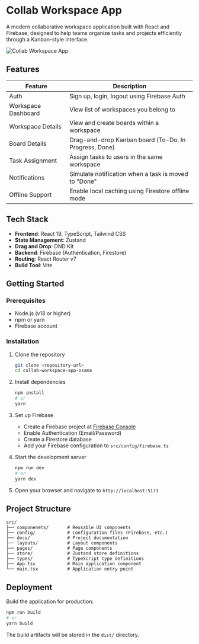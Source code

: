 # Collab Workspace App

A modern collaborative workspace application built with React and Firebase, designed to help teams organize tasks and projects efficiently through a Kanban-style interface.

![Collab Workspace App](https://via.placeholder.com/800x400?text=Collab+Workspace+App)

## Features

| Feature                 | Description                                                            |
|------------------------|------------------------------------------------------------------------|
| Auth                   | Sign up, login, logout using Firebase Auth                             |
| Workspace Dashboard    | View list of workspaces you belong to                                  |
| Workspace Details      | View and create boards within a workspace                              |
| Board Details          | Drag-and-drop Kanban board (To-Do, In Progress, Done)                  |
| Task Assignment        | Assign tasks to users in the same workspace                            |
| Notifications          | Simulate notification when a task is moved to "Done"                   |
| Offline Support        | Enable local caching using Firestore offline mode                      |

## Tech Stack

- **Frontend**: React 19, TypeScript, Tailwind CSS
- **State Management**: Zustand
- **Drag and Drop**: DND Kit
- **Backend**: Firebase (Authentication, Firestore)
- **Routing**: React Router v7
- **Build Tool**: Vite

## Getting Started

### Prerequisites

- Node.js (v18 or higher)
- npm or yarn
- Firebase account

### Installation

1. Clone the repository
   ```bash
   git clone <repository-url>
   cd collab-workspace-app-osama
   ```

2. Install dependencies
   ```bash
   npm install
   # or
   yarn
   ```

3. Set up Firebase
   - Create a Firebase project at [Firebase Console](https://console.firebase.google.com/)
   - Enable Authentication (Email/Password)
   - Create a Firestore database
   - Add your Firebase configuration to `src/config/firebase.ts`

4. Start the development server
   ```bash
   npm run dev
   # or
   yarn dev
   ```

5. Open your browser and navigate to `http://localhost:5173`

## Project Structure

```
src/
├── componenets/       # Reusable UI components
├── config/            # Configuration files (Firebase, etc.)
├── docs/              # Project documentation
├── layouts/           # Layout components
├── pages/             # Page components
├── store/             # Zustand store definitions
├── types/             # TypeScript type definitions
├── App.tsx            # Main application component
└── main.tsx           # Application entry point
```

## Deployment

Build the application for production:

```bash
npm run build
# or
yarn build
```

The build artifacts will be stored in the `dist/` directory.

